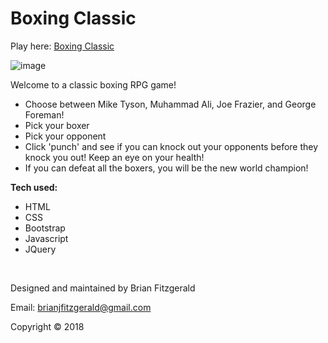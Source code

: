 # Boxing Classic

Play here: [Boxing Classic](https://brijamfitz.github.io/Boxing-Classic/)

![image](assets/images/screenshot-boxing.png)

Welcome to a classic boxing RPG game!

* Choose between Mike Tyson, Muhammad Ali, Joe Frazier, and George Foreman!
* Pick your boxer
* Pick your opponent
* Click 'punch' and see if you can knock out your opponents before they knock you out! Keep an eye on your health!
* If you can defeat all the boxers, you will be the new world champion!

**Tech used:**
* HTML
* CSS
* Bootstrap
* Javascript
* JQuery

&nbsp;

Designed and maintained by Brian Fitzgerald

Email: brianjfitzgerald@gmail.com

Copyright &#169; 2018
